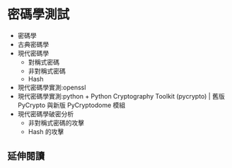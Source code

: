 # 密碼學測試
- 密碼學
- 古典密碼學
- 現代密碼學
  - 對稱式密碼
  - 非對稱式密碼
  - Hash 
- 現代密碼學實測:openssl
- 現代密碼學實測:python + Python Cryptography Toolkit (pycrypto) | 舊版 PyCrypto 與新版 PyCryptodome 模組
- 現代密碼學破密分析
  - 非對稱式密碼的攻擊
  - Hash 的攻擊

## 延伸閱讀
